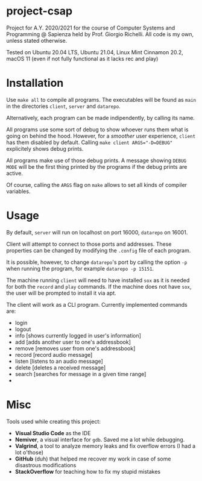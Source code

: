 # project-csap
Project for A.Y. 2020/2021 for the course of Computer Systems and Programming @ Sapienza held by Prof. Giorgio Richelli.
All code is my own, unless stated otherwise.

Tested on Ubuntu 20.04 LTS, Ubuntu 21.04, Linux Mint Cinnamon 20.2, macOS 11 (even if not fully functional as it lacks rec and play)


# Installation
Use `make all` to compile all programs.
The executables will be found as `main` in the directories `client`, `server` and `datarepo`.

Alternatively, each program can be made indipendently, by calling its name.

All programs use some sort of debug to show whoever runs them what is going on behind the hood. However, for a _smoother_ user experience, `client` has them disabled by default.
Calling `make client ARGS="-D=DEBUG"` explicitely shows debug prints.

All programs make use of those debug prints. A message showing `DEBUG MODE` will be the first thing printed by the programs if the debug prints are active.

Of course, calling the `ARGS` flag on `make` allows to set all kinds of compiler variables.


# Usage
By default, `server` will run on localhost on port 16000, `datarepo` on 16001.

Client will attempt to connect to those ports and addresses.
These properties can be changed by modifying the `.config` file of each program.

It is possible, however, to change `datarepo`'s port by calling the option `-p` when running the program, for example `datarepo -p 15151`.

The machine running `client` will need to have installed `sox` as it is needed for both the `record` and `play` commands. 
If the machine does not have `sox`, the user will be prompted to install it via apt.

The client will work as a CLI program.
Currently implemented commands are:
- login
- logout
- info [shows currently logged in user's information]
- add [adds another user to one's addressbook]
- remove [removes user from one's addressbook]
- record [record audio message]
- listen [listens to an audio message]
- delete [deletes a received message]
- search [searches for message in a given time range]
- 
# Misc
Tools used while creating this project:
- **Visual Studio Code** as the IDE
- **Nemiver**, a visual interface for `gdb`. Saved me a lot while debugging.
- **Valgrind**, a tool to analyze memory leaks and fix overflow errors (I had a lot o'those)
- **GitHub** (duh) that helped me recover my work in case of some disastrous modifications
- **StackOverflow** for teaching how to fix my stupid mistakes
